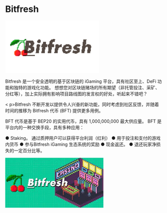 # Bitfresh


![下载](下载.png)

<p>Bitfresh 是一个安全透明的基于区块链的 iGaming 平台，具有社区至上、DeFi 功能和独特的游戏化功能。 想想您对区块链赌场的所有期望（非托管投注、采矿、分红等），加上实际拥有影响项目路线图的发言权的好处，听起来不错吧？</p>< p>Bitfresh 不断开发以提供令人兴奋的新功能，同时考虑到社区反馈，并随着时间的推移为 Bitfresh 代币 (BFT) 提供更多用例。</p><p>BFT 代币是基于 BEP20 的实用代币，具有 1,000,000,000 最大供应量。 BFT 是平台内的一种交换手段，具有多种应用：</p><p>● Staking。 通过质押用户可以获得平台利润（红利） ● 用于投注和支付的游戏内货币 ● 参与Bitfresh iGaming 生态系统的奖励 ● 现金返还。 ● 退还玩家净损失的一定百分比等。</p>

![dsjin](dsjin.png)

